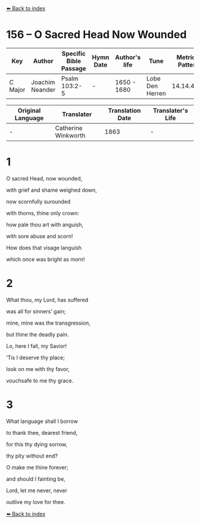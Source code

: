 [⬅️ Back to index](../README.md)

# 156 – O Sacred Head Now Wounded

Key | Author   | Specific Bible Passage     |Hymn Date |Author's life |Tune |Metrical Pattern   |Composer/Source                                                                                        
-- | --------- | ---------------------------|----------|--------------|-----|-------------------|-------------   
C Major  | Joachim Neander      | Psalm 103:2-5 | -  | 1650 - 1680 | Lobe Den Herren | 14.14.4.7.8 | Chorale Book for England, 1863 

Original Language | Translater | Translation Date   | Translater's Life     
----------------- | --------- | --------------------|-------------   
\-  | Catherine Winkworth      | 1863 | -  | 1827 - 1878 



# 1

O sacred Head, now wounded,

with grief and shame weighed down,

now scornfully surounded

with thorns, thine only crown:

how pale thou art with anguish,

with sore abuse and scorn!

How does that visage languish

which once was bright as morn!



# 2

What thou, my Lord, has suffered

was all for sinners’ gain;

mine, mine was the transgression,

but thine the deadly pain.

Lo, here I fall, my Savior!

‘Tis I deserve thy place;

look on me with thy favor,

vouchsafe to me thy grace.



# 3

What language shall I borrow

to thank thee, dearest friend,

for this thy dying sorrow,

thy pity without end?

O make me thine forever;

and should I fainting be,

Lord, let me never, never

outlive my love for thee.

[⬅️ Back to index](../README.md)
